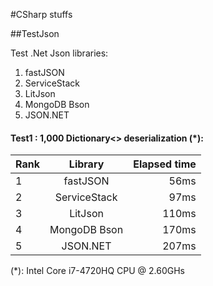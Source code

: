 #CSharp stuffs

##TestJson

Test .Net Json libraries:  
1. fastJSON  
2. ServiceStack  
3. LitJson  
4. MongoDB Bson  
5. JSON.NET  

#### Test1 : 1,000 Dictionary<> deserialization (*):
| Rank   | Library       | Elapsed time  |
| -------|:-------------:| -------------:|
| 1      | fastJSON      | 56ms |
| 2      | ServiceStack  | 97ms |
| 3      | LitJson       | 110ms |
| 4      | MongoDB Bson  | 170ms |
| 5      | JSON.NET      | 207ms |
(*): Intel Core i7-4720HQ CPU @ 2.60GHs  
